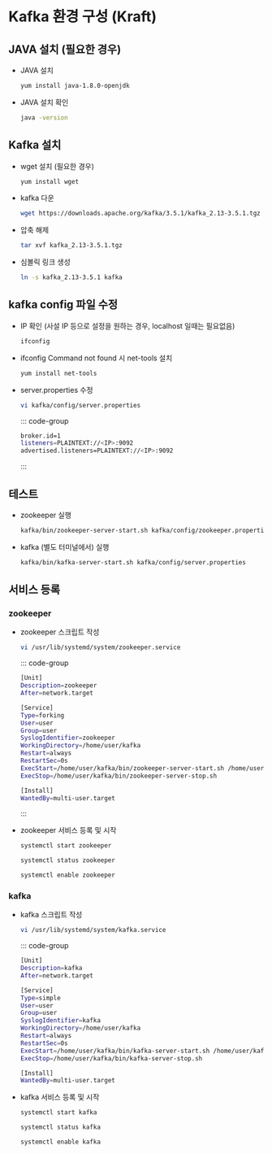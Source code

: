 # Kafka 환경 구성 (Kraft)

## JAVA 설치 (필요한 경우)
* JAVA 설치
    ```bash
    yum install java-1.8.0-openjdk
    ```

* JAVA 설치 확인
    ```bash
    java -version
    ```

## Kafka 설치
* wget 설치 (필요한 경우) 
    ```bash
    yum install wget
    ```

* kafka 다운
    ```bash
    wget https://downloads.apache.org/kafka/3.5.1/kafka_2.13-3.5.1.tgz
    ```

* 압축 해제
    ```bash
    tar xvf kafka_2.13-3.5.1.tgz
    ```

* 심볼릭 링크 생성
    ```bash
    ln -s kafka_2.13-3.5.1 kafka
    ```

## kafka config 파일 수정
* IP 확인 (사설 IP 등으로 설정을 원하는 경우, localhost 일때는 필요없음)
    ```bash
    ifconfig
    ```

* ifconfig Command not found 시 net-tools 설치
    ```bash
    yum install net-tools
    ```

* server.properties 수정
    ```bash
    vi kafka/config/server.properties
    ```

    ::: code-group
    ```bash [server.properties]
    broker.id=1
    listeners=PLAINTEXT://<IP>:9092
    advertised.listeners=PLAINTEXT://<IP>:9092
    ```
    :::

## 테스트
* zookeeper 실행
    ```bash
    kafka/bin/zookeeper-server-start.sh kafka/config/zookeeper.properties
    ```

* kafka (별도 터미널에서) 실행
    ```bash
    kafka/bin/kafka-server-start.sh kafka/config/server.properties
    ```

## 서비스 등록
### zookeeper
* zookeeper 스크립트 작성
    ```bash
    vi /usr/lib/systemd/system/zookeeper.service
    ```

    ::: code-group
    ```bash [zookeeper.service]
    [Unit]
    Description=zookeeper
    After=network.target

    [Service]
    Type=forking
    User=user
    Group=user
    SyslogIdentifier=zookeeper
    WorkingDirectory=/home/user/kafka
    Restart=always
    RestartSec=0s
    ExecStart=/home/user/kafka/bin/zookeeper-server-start.sh /home/user/kafka/config/zookeeper.properties
    ExecStop=/home/user/kafka/bin/zookeeper-server-stop.sh

    [Install]
    WantedBy=multi-user.target
    ```
    :::

* zookeeper 서비스 등록 및 시작
    ```bash
    systemctl start zookeeper
    ```
    ```bash
    systemctl status zookeeper
    ```
    ```bash
    systemctl enable zookeeper
    ```

### kafka
* kafka 스크립트 작성
    ```bash
    vi /usr/lib/systemd/system/kafka.service
    ```

    ::: code-group
    ```bash [kafka.service]
    [Unit]
    Description=kafka
    After=network.target

    [Service]
    Type=simple
    User=user
    Group=user
    SyslogIdentifier=kafka
    WorkingDirectory=/home/user/kafka
    Restart=always
    RestartSec=0s
    ExecStart=/home/user/kafka/bin/kafka-server-start.sh /home/user/kafka/config/server.properties
    ExecStop=/home/user/kafka/bin/kafka-server-stop.sh

    [Install]
    WantedBy=multi-user.target
    ```

* kafka 서비스 등록 및 시작
    ```bash
    systemctl start kafka
    ```
    ```bash
    systemctl status kafka
    ```
    ```bash
    systemctl enable kafka
    ```